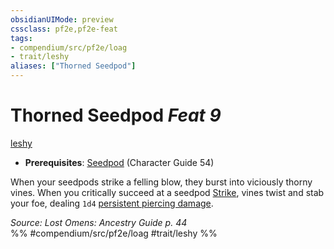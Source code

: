 ```yaml
---
obsidianUIMode: preview
cssclass: pf2e,pf2e-feat
tags:
- compendium/src/pf2e/loag
- trait/leshy
aliases: ["Thorned Seedpod"]
---
```

# Thorned Seedpod  *Feat 9*  
[leshy](/rules/traits/leshy-b1.md)  

- **Prerequisites**: [Seedpod](/compendium/feats/seedpod-locg.md) (Character Guide 54)

When your seedpods strike a felling blow, they burst into viciously thorny vines. When you critically succeed at a seedpod [Strike](/rules/actions/strike.md), vines twist and stab your foe, dealing `1d4` [persistent piercing damage](/rules/conditions.md#Persistent%20Damage).

*Source: Lost Omens: Ancestry Guide p. 44*  
%% #compendium/src/pf2e/loag #trait/leshy %%